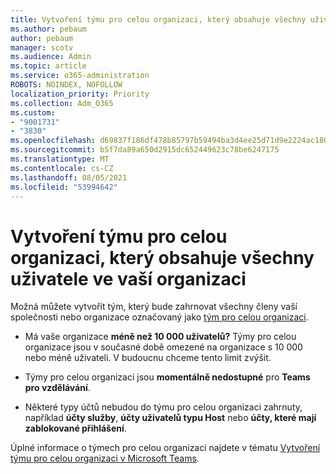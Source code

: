 ```yaml
---
title: Vytvoření týmu pro celou organizaci, který obsahuje všechny uživatele ve vaší organizaci
ms.author: pebaum
author: pebaum
manager: scotv
ms.audience: Admin
ms.topic: article
ms.service: o365-administration
ROBOTS: NOINDEX, NOFOLLOW
localization_priority: Priority
ms.collection: Adm_O365
ms.custom:
- "9001731"
- "3830"
ms.openlocfilehash: d69837f186df478b85797b59494ba3d4ee25d71d9e2224ac1803fc835da33fd9
ms.sourcegitcommit: b5f7da89a650d2915dc652449623c78be6247175
ms.translationtype: MT
ms.contentlocale: cs-CZ
ms.lasthandoff: 08/05/2021
ms.locfileid: "53994642"
---
```

# <a name="create-an-org-wide-team-that-includes-everyone-in-your-organization"></a>Vytvoření týmu pro celou organizaci, který obsahuje všechny uživatele ve vaší organizaci

Možná můžete vytvořit tým, který bude zahrnovat všechny členy vaší společnosti nebo organizace označovaný jako [tým pro celou organizaci](https://docs.microsoft.com/microsoftteams/create-an-org-wide-team).

- Má vaše organizace **méně než 10 000 uživatelů?** Týmy pro celou organizace jsou v současné době omezené na organizace s 10 000 nebo méně uživateli. V budoucnu chceme tento limit zvýšit.

- Týmy pro celou organizaci jsou **momentálně nedostupné** pro **Teams pro vzdělávání**.

- Některé typy účtů nebudou do týmu pro celou organizaci zahrnuty, například **účty služby**, **účty uživatelů typu Host** nebo **účty, které mají zablokované přihlášení**.

Úplné informace o týmech pro celou organizaci najdete v tématu [Vytvoření týmu pro celou organizaci v Microsoft Teams](https://docs.microsoft.com/microsoftteams/create-an-org-wide-team). 
